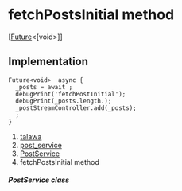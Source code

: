 
<div>

# fetchPostsInitial method

</div>


[[Future](https://api.flutter.dev/flutter/dart-core/Future-class.html)\<[void\>]]




## Implementation

``` language-dart
Future<void>  async {
  _posts = await ;
  debugPrint('fetchPostInitial');
  debugPrint(_posts.length.);
  _postStreamController.add(_posts);
  ;
}
```







1.  [talawa](../../index.md)
2.  [post_service](../../services_post_service/)
3.  [PostService](../../services_post_service/PostService-class.md)
4.  fetchPostsInitial method

##### PostService class







